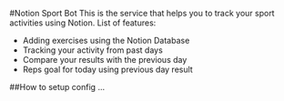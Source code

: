 #Notion Sport Bot
This is the service that helps you to track your sport activities using Notion.
List of features:

- Adding exercises using the Notion Database
- Tracking your activity from past days
- Compare your results with the previous day
- Reps goal for today using previous day result

##How to setup config
...
